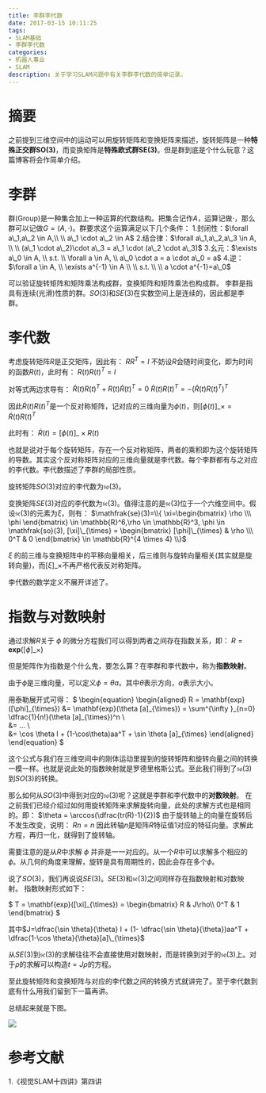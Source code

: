 ```yaml
---
title: 李群李代数
date: 2017-03-15 10:11:25
tags:
- SLAM基础 
- 李群李代数
categories:
- 机器人事业
- SLAM
description: 关于学习SLAM问题中有关李群李代数的简单记录。
---
```

<!-- more -->

# 摘要
之前提到三维空间中的运动可以用旋转矩阵和变换矩阵来描述，旋转矩阵是一种**特殊正交群SO(3)**，而变换矩阵是**特殊欧式群SE(3)**。但是群到底是个什么玩意？这篇博客将会作简单介绍。


# 李群
群(Group)是一种集合加上一种运算的代数结构。把集合记作$A$，运算记做$\cdot$，那么群可以记做$G=(A,\cdot)$。群要求这个运算满足以下几个条件：
1.封闭性：$\forall a\_1,a\_2 \in A,\\ \\ a\_1 \cdot a\_2 \in A$
2.结合律：$\forall a\_1,a\_2,a\_3 \in A, \\ \\ (a\_1 \cdot a\_2)\cdot a\_3 = a\_1 \cdot (a\_2 \cdot a\_3)$
3.幺元：$\exists a\_0 \in A, \\ s.t. \\ \forall a \in A, \\ a\_0 \cdot a = a \cdot a\_0 = a$
4.逆：$\forall a \in A, \\ \exists a^{-1} \in A \\ \\ s.t. \\ \\ a \cdot a^{-1}=a\_0$

可以验证旋转矩阵和矩阵乘法构成群，变换矩阵和矩阵乘法也构成群。
李群是指具有连续(光滑)性质的群。$SO(3)$和$SE(3)$在实数空间上是连续的，因此都是李群。


# 李代数
考虑旋转矩阵$R$是正交矩阵，因此有：
$RR^T=I$
不妨设$R$会随时间变化，即为时间的函数$R(t)$，此时有：
$R(t)R(t)^T=I$ 

对等式两边求导有：
$\dot{R}(t)R(t)^T+R(t)\dot{R}(t)^T=0$
$\dot{R}(t)R(t)^T=-(\dot{R}(t)R(t)^T)^T$

因此$\dot{R}(t)R(t)^T$是一个反对称矩阵，记对应的三维向量为$\phi(t)$，则$[\phi(t)]\_{\times}=\dot{R}(t)R(t)^T$

此时有：
$\dot{R}(t)=[\phi(t)]\_{\times}R(t)$ 

也就是说对于每个旋转矩阵，存在一个反对称矩阵，两者的乘积即为这个旋转矩阵的导数。其实这个反对称矩阵对应的三维向量就是李代数。每个李群都有与之对应的李代数。李代数描述了李群的局部性质。

旋转矩阵$SO(3)$对应的李代数为$\mathfrak{so}(3)$。

变换矩阵$SE(3)$对应的李代数为$\mathfrak{se}(3)$。值得注意的是$\mathfrak{se}(3)$位于一个六维空间中。假设$\mathfrak{se}(3)$的元素为$\xi$，则有：
$\mathfrak{se}(3)=\\{ \xi=\begin{bmatrix}
\rho \\\ 
\phi
\end{bmatrix} \in \mathbb{R}^6,\rho \in \mathbb{R}^3, \phi \in \mathfrak{so}(3), [\xi]\_{\times} = \begin{bmatrix}
[\phi]\_{\times} & \rho  \\\ 
0^T & 0   
\end{bmatrix} \in \mathbb{R}^{4 \times 4}   \\}$

$\xi$ 的前三维与变换矩阵中的平移向量相关，后三维则与旋转向量相关(其实就是旋转向量)，而$[\xi]\_{\times}$不再严格代表反对称矩阵。

李代数的数学定义不展开详述了。

# 指数与对数映射
通过求解$R$关于 $\phi$ 的微分方程我们可以得到两者之间存在指数关系，即：
$R=\mathbf{exp}([\phi]\_{\times})$

但是矩阵作为指数是个什么鬼，要怎么算？在李群和李代数中，称为**指数映射**。

由于$\phi$是三维向量，可以定义$\phi=\theta a$。其中$\theta$表示方向，$a$表示大小。

用泰勒展开式可得：
$
\begin{equation}
\begin{aligned}
R = \mathbf{exp}([\phi]\_{\times}) &= \mathbf{exp}(\theta [a]\_{\times}) = \sum^{\infty   }\_{n=0} \dfrac{1}{n!}(\theta [a]\_{\times})^n \\\
&= ... \\\
&= \cos \theta I + (1-\cos\theta)aa^T + \sin \theta [a]\_{\times}
\end{aligned}
\end{equation}
$

这个公式与我们在三维空间中的刚体运动里提到的旋转矩阵和旋转向量之间的转换一模一样。也就是说此处的指数映射就是罗德里格斯公式。至此我们得到了$\mathfrak{so}(3)$到$SO(3)$的转换。

那么如何从$SO(3)$中得到对应的$\mathfrak{so}(3)$呢？这就是李群和李代数中的**对数映射**。
在之前我们已经介绍过如何用旋转矩阵来求解旋转向量，此处的求解方式也是相同的。即：
$\theta = \arccos(\dfrac{tr(R)-1}{2})$
由于旋转轴上的向量在旋转后不发生改变，说明：
$Rn = n$
因此转轴$n$是矩阵$R$特征值1对应的特征向量。求解此方程，再归一化，就得到了旋转轴。

需要注意的是从$R$中求解 $\phi$ 并非是一一对应的。从一个$R$中可以求解多个相应的$\phi$。从几何的角度来理解，旋转是具有周期性的，因此会存在多个$\phi$。 

说了$SO(3)$，我们再说说$SE(3)$。$SE(3)$和$\mathfrak{se}(3)$之间同样存在指数映射和对数映射。
指数映射形式如下：

$
T = \mathbf{exp}([\xi]\_{\times}) = \begin{bmatrix}
R & J\rho\\\ 
0^T & 1
\end{bmatrix}
$

其中$J=\dfrac{\sin \theta}{\theta} I + (1- \dfrac{\sin \theta}{\theta})aa^T + \dfrac{1-\cos \theta}{\theta}[a]\_{\times}$

从$SE(3)$到$\mathfrak{se}(3)$的求解往往不会直接使用对数映射，而是转换到对于的$\mathfrak{so}(3)$上。对于$\rho$的求解可以构造$t=J\rho$的方程。

至此旋转矩阵和变换矩阵与对应的李代数之间的转换方式就讲完了。至于李代数到底有什么用我们留到下一篇再讲。

总结起来就是下图。

![](1.png)


# 参考文献

1.《视觉SLAM十四讲》第四讲









